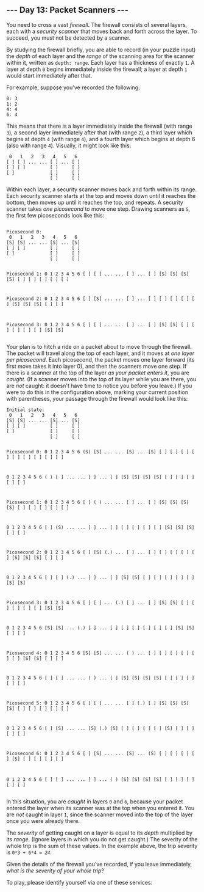 <article class="day-desc"><h2>--- Day 13: Packet Scanners ---</h2><p>You need to cross a vast <em>firewall</em>. The firewall consists of several layers, each with a <em>security scanner</em> that moves back and forth across the layer. To succeed, you must not be detected by a scanner.</p>
<p>By studying the firewall briefly, you are able to record (in your puzzle input) the <em>depth</em> of each layer and the <em>range</em> of the scanning area for the scanner within it, written as <code>depth: range</code>. Each layer has a thickness of exactly <code>1</code>. A layer at depth <code>0</code> begins immediately inside the firewall; a layer at depth <code>1</code> would start immediately after that.</p>
<p>For example, suppose you've recorded the following:</p>
<pre><code>0: 3
1: 2
4: 4
6: 4
</code></pre>
<p>This means that there is a layer immediately inside the firewall (with range <code>3</code>), a second layer immediately after that (with range <code>2</code>), a third layer which begins at depth <code>4</code> (with range <code>4</code>), and a fourth layer which begins at depth 6 (also with range <code>4</code>). Visually, it might look like this:</p>
<pre><code> 0   1   2   3   4   5   6
[ ] [ ] ... ... [ ] ... [ ]
[ ] [ ]         [ ]     [ ]
[ ]             [ ]     [ ]
                [ ]     [ ]
</code></pre>
<p>Within each layer, a security scanner moves back and forth within its range. Each security scanner starts at the top and moves down until it reaches the bottom, then moves up until it reaches the top, and repeats. A security scanner takes <em>one picosecond</em> to move one step.  Drawing scanners as <code>S</code>, the first few picoseconds look like this:</p>
<pre><code>
Picosecond 0:
 0   1   2   3   4   5   6
[S] [S] ... ... [S] ... [S]
[ ] [ ]         [ ]     [ ]
[ ]             [ ]     [ ]
                [ ]     [ ]

Picosecond 1:
 0   1   2   3   4   5   6
[ ] [ ] ... ... [ ] ... [ ]
[S] [S]         [S]     [S]
[ ]             [ ]     [ ]
                [ ]     [ ]

Picosecond 2:
 0   1   2   3   4   5   6
[ ] [S] ... ... [ ] ... [ ]
[ ] [ ]         [ ]     [ ]
[S]             [S]     [S]
                [ ]     [ ]

Picosecond 3:
 0   1   2   3   4   5   6
[ ] [ ] ... ... [ ] ... [ ]
[S] [S]         [ ]     [ ]
[ ]             [ ]     [ ]
                [S]     [S]
</code></pre>
<p>Your plan is to hitch a ride on a packet about to move through the firewall.  The packet will travel along the top of each layer, and it moves at <em>one layer per picosecond</em>. Each picosecond, the packet moves one layer forward (its first move takes it into layer 0), and then the scanners move one step. If there is a scanner at the top of the layer <em>as your packet enters it</em>, you are <em>caught</em>. (If a scanner moves into the top of its layer while you are there, you are <em>not</em> caught: it doesn't have time to notice you before you leave.) If you were to do this in the configuration above, marking your current position with parentheses, your passage through the firewall would look like this:</p>
<pre><code>Initial state:
 0   1   2   3   4   5   6
[S] [S] ... ... [S] ... [S]
[ ] [ ]         [ ]     [ ]
[ ]             [ ]     [ ]
                [ ]     [ ]

Picosecond 0:
 0   1   2   3   4   5   6
(S) [S] ... ... [S] ... [S]
[ ] [ ]         [ ]     [ ]
[ ]             [ ]     [ ]
                [ ]     [ ]

 0   1   2   3   4   5   6
( ) [ ] ... ... [ ] ... [ ]
[S] [S]         [S]     [S]
[ ]             [ ]     [ ]
                [ ]     [ ]


Picosecond 1:
 0   1   2   3   4   5   6
[ ] ( ) ... ... [ ] ... [ ]
[S] [S]         [S]     [S]
[ ]             [ ]     [ ]
                [ ]     [ ]

 0   1   2   3   4   5   6
[ ] (S) ... ... [ ] ... [ ]
[ ] [ ]         [ ]     [ ]
[S]             [S]     [S]
                [ ]     [ ]


Picosecond 2:
 0   1   2   3   4   5   6
[ ] [S] (.) ... [ ] ... [ ]
[ ] [ ]         [ ]     [ ]
[S]             [S]     [S]
                [ ]     [ ]

 0   1   2   3   4   5   6
[ ] [ ] (.) ... [ ] ... [ ]
[S] [S]         [ ]     [ ]
[ ]             [ ]     [ ]
                [S]     [S]


Picosecond 3:
 0   1   2   3   4   5   6
[ ] [ ] ... (.) [ ] ... [ ]
[S] [S]         [ ]     [ ]
[ ]             [ ]     [ ]
                [S]     [S]

 0   1   2   3   4   5   6
[S] [S] ... (.) [ ] ... [ ]
[ ] [ ]         [ ]     [ ]
[ ]             [S]     [S]
                [ ]     [ ]


Picosecond 4:
 0   1   2   3   4   5   6
[S] [S] ... ... ( ) ... [ ]
[ ] [ ]         [ ]     [ ]
[ ]             [S]     [S]
                [ ]     [ ]

 0   1   2   3   4   5   6
[ ] [ ] ... ... ( ) ... [ ]
[S] [S]         [S]     [S]
[ ]             [ ]     [ ]
                [ ]     [ ]


Picosecond 5:
 0   1   2   3   4   5   6
[ ] [ ] ... ... [ ] (.) [ ]
[S] [S]         [S]     [S]
[ ]             [ ]     [ ]
                [ ]     [ ]

 0   1   2   3   4   5   6
[ ] [S] ... ... [S] (.) [S]
[ ] [ ]         [ ]     [ ]
[S]             [ ]     [ ]
                [ ]     [ ]


Picosecond 6:
 0   1   2   3   4   5   6
[ ] [S] ... ... [S] ... (S)
[ ] [ ]         [ ]     [ ]
[S]             [ ]     [ ]
                [ ]     [ ]

 0   1   2   3   4   5   6
[ ] [ ] ... ... [ ] ... ( )
[S] [S]         [S]     [S]
[ ]             [ ]     [ ]
                [ ]     [ ]
</code></pre>
<p>In this situation, you are <em>caught</em> in layers <code>0</code> and <code>6</code>, because your packet entered the layer when its scanner was at the top when you entered it. You are <em>not</em> caught in layer <code>1</code>, since the scanner moved into the top of the layer once you were already there.</p>
<p>The <em>severity</em> of getting caught on a layer is equal to its <em>depth</em> multiplied by its <em>range</em>. (Ignore layers in which you do not get caught.) The severity of the whole trip is the sum of these values.  In the example above, the trip severity is <code>0*3 + 6*4 = <em>24</em></code>.</p>
<p>Given the details of the firewall you've recorded, if you leave immediately, <em>what is the severity of your whole trip</em>?</p>
</article>
<p>To play, please identify yourself via one of these services:</p>
